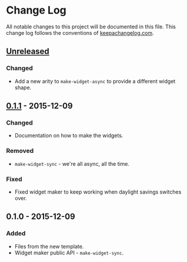 # Change Log
All notable changes to this project will be documented in this file. This change log follows the conventions of [keepachangelog.com](http://keepachangelog.com/).

## [Unreleased][unreleased]
### Changed
- Add a new arity to `make-widget-async` to provide a different widget shape.

## [0.1.1] - 2015-12-09
### Changed
- Documentation on how to make the widgets.

### Removed
- `make-widget-sync` - we're all async, all the time.

### Fixed
- Fixed widget maker to keep working when daylight savings switches over.

## 0.1.0 - 2015-12-09
### Added
- Files from the new template.
- Widget maker public API - `make-widget-sync`.

[unreleased]: https://github.com/your-name/stringy-strings/compare/0.1.1...HEAD
[0.1.1]: https://github.com/your-name/stringy-strings/compare/0.1.0...0.1.1

